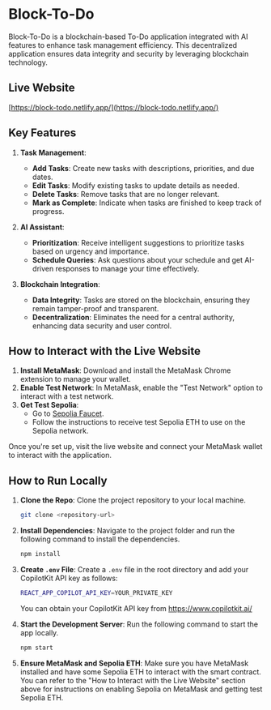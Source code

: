 # Block-To-Do

Block-To-Do is a blockchain-based To-Do application integrated with AI features to enhance task management efficiency. This decentralized application ensures data integrity and security by leveraging blockchain technology.

## Live Website

[https://block-todo.netlify.app/](https://block-todo.netlify.app/)

## Key Features

1. **Task Management**:
   - **Add Tasks**: Create new tasks with descriptions, priorities, and due dates.
   - **Edit Tasks**: Modify existing tasks to update details as needed.
   - **Delete Tasks**: Remove tasks that are no longer relevant.
   - **Mark as Complete**: Indicate when tasks are finished to keep track of progress.

2. **AI Assistant**:
   - **Prioritization**: Receive intelligent suggestions to prioritize tasks based on urgency and importance.
   - **Schedule Queries**: Ask questions about your schedule and get AI-driven responses to manage your time effectively.

3. **Blockchain Integration**:
   - **Data Integrity**: Tasks are stored on the blockchain, ensuring they remain tamper-proof and transparent.
   - **Decentralization**: Eliminates the need for a central authority, enhancing data security and user control.

## How to Interact with the Live Website

1. **Install MetaMask**: Download and install the MetaMask Chrome extension to manage your wallet.
2. **Enable Test Network**: In MetaMask, enable the "Test Network" option to interact with a test network.
3. **Get Test Sepolia**:
   - Go to [Sepolia Faucet](https://cloud.google.com/application/web3/faucet/ethereum/sepolia).
   - Follow the instructions to receive test Sepolia ETH to use on the Sepolia network.

Once you're set up, visit the live website and connect your MetaMask wallet to interact with the application.

## How to Run Locally

1. **Clone the Repo**: Clone the project repository to your local machine.
   ```bash
   git clone <repository-url>
   ```

2. **Install Dependencies**: Navigate to the project folder and run the following command to install the dependencies.
   ```bash
   npm install
   ```

3. **Create `.env` File**: Create a `.env` file in the root directory and add your CopilotKit API key as follows:
   ```bash
   REACT_APP_COPILOT_API_KEY=YOUR_PRIVATE_KEY
   ```
   You can obtain your CopilotKit API key from https://www.copilotkit.ai/

4. **Start the Development Server**: Run the following command to start the app locally.
   ```bash
   npm start
   ```

5. **Ensure MetaMask and Sepolia ETH**: Make sure you have MetaMask installed and have some Sepolia ETH to interact with the smart contract. You can refer to the "How to Interact with the Live Website" section above for instructions on enabling Sepolia on MetaMask and getting test Sepolia ETH.
